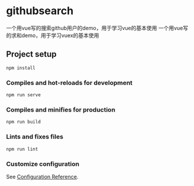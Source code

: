 # githubsearch
一个用vue写的搜索github用户的demo，用于学习vue的基本使用
一个用vue写的求和demo，用于学习vuex的基本使用
## Project setup
```
npm install
```

### Compiles and hot-reloads for development
```
npm run serve
```

### Compiles and minifies for production
```
npm run build
```

### Lints and fixes files
```
npm run lint
```

### Customize configuration
See [Configuration Reference](https://cli.vuejs.org/config/).
